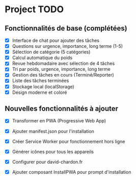 # Project TODO

## Fonctionnalités de base (complétées)
- [x] Interface de chat pour ajouter des tâches
- [x] Questions sur urgence, importance, long terme (1-5)
- [x] Sélection de catégorie (5 catégories)
- [x] Calcul automatique du poids
- [x] Revue hebdomadaire avec sélection de 4 tâches
- [x] Tri par poids, urgence, importance, long terme
- [x] Gestion des tâches en cours (Terminé/Reporter)
- [x] Liste des tâches terminées
- [x] Stockage local (localStorage)
- [x] Design moderne et coloré

## Nouvelles fonctionnalités à ajouter
- [x] Transformer en PWA (Progressive Web App)
- [x] Ajouter manifest.json pour l'installation
- [x] Créer Service Worker pour fonctionnement hors ligne
- [x] Générer icônes pour tous les appareils
- [x] Configurer pour david-chardon.fr
- [x] Ajouter composant InstallPWA pour prompt d'installation

